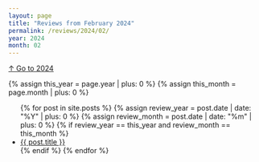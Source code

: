 ```yaml
---
layout: page
title: "Reviews from February 2024"
permalink: /reviews/2024/02/
year: 2024
month: 02
---
```

[↑ Go to 2024](/reviews/2024/)

{% assign this_year = page.year | plus: 0 %}
{% assign this_month = page.month | plus: 0 %}
<ul>
    {% for post in site.posts %}
        {% assign review_year = post.date | date: "%Y" | plus: 0 %}
        {% assign review_month = post.date | date: "%m" | plus: 0 %}
        {% if review_year == this_year and review_month == this_month %}
            <li><a href="{{ post.url }}">{{ post.title }}</a></li>
        {% endif %}
    {% endfor %}
</ul>
